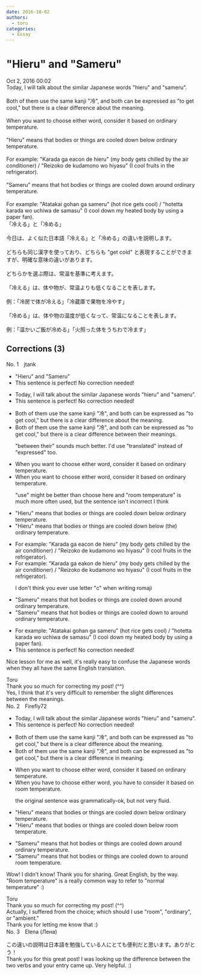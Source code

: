 ```yaml
---
date: 2016-10-02
authors:
  - toru
categories:
  - Essay
---
```


<h1 id="subject_show">"Hieru" and "Sameru"</h1>
<div class="date">Oct 2, 2016 00:02</div>
<div id="post"><div id="body_show_ori">
Today, I will talk about the similar Japanese words "hieru" and "sameru".<br/><br/>Both of them use the same kanji "冷", and both can be expressed as "to get cool," but there is a clear difference about the meaning.<br/><br/>When you want to choose either word, consider it based on ordinary temperature.<br/><br/>"Hieru" means that bodies or things are cooled down below ordinary temperature.<br/><br/>For example: "Karada ga eacon de hieru" (my body gets chilled by the air conditioner) / "Reizoko de kudamono wo hiyasu" (I cool fruits in the refrigerator).<br/><br/>"Sameru" means that hot bodies or things are cooled down around ordinary temperature.<br/><br/>For example: "Atatakai gohan ga sameru" (hot rice gets cool) / "hotetta karada wo uchiwa de samasu" (I cool down my heated body by using a paper fan).
</div></div>

<!-- more -->

<div id="post_ja"><div id="body_show_mo">
「冷える」と「冷める」<br/><br/>今日は、よく似た日本語「冷える」と「冷める」の違いを説明します。<br/><br/>どちらも同じ漢字を使っており、どちらも "get cold" と表現することができますが、明確な意味の違いがあります。<br/><br/>どちらかを選ぶ際は、常温を基準に考えます。<br/><br/>「冷える」は、体や物が、常温よりも低くなることを表します。<br/><br/>例：「冷房で体が冷える」「冷蔵庫で果物を冷やす」<br/><br/>「冷める」は、体や物の温度が低くなって、常温になることを表します。<br/><br/>例：「温かいご飯が冷める」「火照った体をうちわで冷ます」
</div></div>

## Corrections (3)
<div id="block"><div class="first_name"> No. 1　<span class="just_name">jtank</span></div><div id="block2">
<ul class="correction_field">
<li class="incorrect">"Hieru" and "Sameru"</li>
<li class="corrected perfect">This sentence is perfect! No correction needed!</li>
</ul>
<ul class="correction_field">
<li class="incorrect">Today, I will talk about the similar Japanese words "hieru" and "sameru".</li>
<li class="corrected perfect">This sentence is perfect! No correction needed!</li>
</ul>
<ul class="correction_field">
<li class="incorrect">Both of them use the same kanji "冷", and both can be expressed as "to get cool," but there is a clear difference about the meaning.</li>
<li class="corrected correct">
Both of them use the same kanji "冷", and both can be <span class="f_blue"><span class="f_bold">expressed </span></span>as "to get cool," but there is a clear <span class="f_blue">difference between their </span>meanings.
<p class="correction_comment">"between their" sounds much better. I'd use "translated" instead of "expressed" too.</p>
</li>
</ul>
<ul class="correction_field">
<li class="incorrect">When you want to choose either word, consider it based on ordinary temperature.</li>
<li class="corrected correct">
When you want to <span class="f_blue"><span class="f_bold">choose</span></span> either word, consider it based on<span class="f_blue"><span class="f_bold"> ordinary temperature</span></span>.
<p class="correction_comment">"use" might be better than choose here and "room temperature" is much more often used, but the sentence isn't incorrect I think</p>
</li>
</ul>
<ul class="correction_field">
<li class="incorrect">"Hieru" means that bodies or things are cooled down below ordinary temperature.</li>
<li class="corrected correct">
"Hieru" means that bodies or things are cooled down below <span class="f_bold"><span class="f_blue">(the)</span></span> ordinary temperature.
</li>
</ul>
<ul class="correction_field">
<li class="incorrect">For example: "Karada ga eacon de hieru" (my body gets chilled by the air conditioner) / "Reizoko de kudamono wo hiyasu" (I cool fruits in the refrigerator).</li>
<li class="corrected correct">
For example: "Karada ga ea<span class="f_bold"><span class="f_red">k</span></span>on de hieru" (my body gets chilled by the air conditioner) / "Reizoko de kudamono wo hiyasu" (I cool fruits in the refrigerator).
<p class="correction_comment">I don't think you ever use letter "c" when writing romaji</p>
</li>
</ul>
<ul class="correction_field">
<li class="incorrect">"Sameru" means that hot bodies or things are cooled down around ordinary temperature.</li>
<li class="corrected correct">
"Sameru" means that hot bodies or things are cooled down <span class="f_bold"><span class="f_red">to</span></span> around ordinary temperature.
</li>
</ul>
<ul class="correction_field">
<li class="incorrect">For example: "Atatakai gohan ga sameru" (hot rice gets cool) / "hotetta karada wo uchiwa de samasu" (I cool down my heated body by using a paper fan).</li>
<li class="corrected perfect">This sentence is perfect! No correction needed!</li>
</ul>
<p class="comment_small">
 Nice lesson for me as well, it's really easy to confuse the Japanese words when they all have the same English translation.
</p>

</div><div class="name"><span class="just_name">Toru</span><br>
Thank you so much for correcting my post! (^^)<br/>Yes, I think that it's very difficult to remember the slight differences between the meanings.
</div>
</div>
<div id="block"><div class="first_name"> No. 2　<span class="just_name">Firefly72</span></div><div id="block2">
<ul class="correction_field">
<li class="incorrect">Today, I will talk about the similar Japanese words "hieru" and "sameru".</li>
<li class="corrected perfect">This sentence is perfect! No correction needed!</li>
</ul>
<ul class="correction_field">
<li class="incorrect">Both of them use the same kanji "冷", and both can be expressed as "to get cool," but there is a clear difference about the meaning.</li>
<li class="corrected correct">
Both of them use the same kanji "冷", and both can be expressed as "to get cool," but there is a clear difference<span class="f_red"> in </span>meaning.
</li>
</ul>
<ul class="correction_field">
<li class="incorrect">When you want to choose either word, consider it based on ordinary temperature.</li>
<li class="corrected correct">
When you <span class="f_blue">have </span>to choose <span class="sline">either word</span>, <span class="f_blue"> you have to </span>consider it based on<span class="f_blue"> </span><span class="f_red">room</span><span class="f_blue"> </span>temperature.
<p class="correction_comment">the original sentence was grammatically-ok, but not very fluid.</p>
</li>
</ul>
<ul class="correction_field">
<li class="incorrect">"Hieru" means that bodies or things are cooled down below ordinary temperature.</li>
<li class="corrected correct">
"Hieru" means that bodies or things are cooled down below <span class="f_red">room </span>temperature.
</li>
</ul>
<ul class="correction_field">
<li class="incorrect">"Sameru" means that hot bodies or things are cooled down around ordinary temperature.</li>
<li class="corrected correct">
"Sameru" means that hot bodies or things are cooled down <span class="f_red">to </span>around <span class="f_red">room </span>temperature.
</li>
</ul>
<p class="comment_small">
 Wow! I didn't know! Thank you for sharing. Great English, by the way. "Room temperature" is a really common way to refer to "normal temperature" :)
</p>

</div><div class="name"><span class="just_name">Toru</span><br>
Thank you so much for correcting my post! (^^)<br/>Actually, I suffered from the choice; which should I use "room", "ordinary", or "ambient."<br/>Thank you for letting me know that :)
</div>
</div>
<div id="block"><div class="first_name"> No. 3　<span class="just_name">Elena (Лена)</span></div><div id="block2">
<p class="comment_small">
 この違いの説明は日本語を勉強している人にとても便利だと思います。ありがとう！
 <br/>
 Thank you for this great post! I was looking up the difference between the two verbs and your entry came up. Very helpful. :)
</p>

</div></div>
